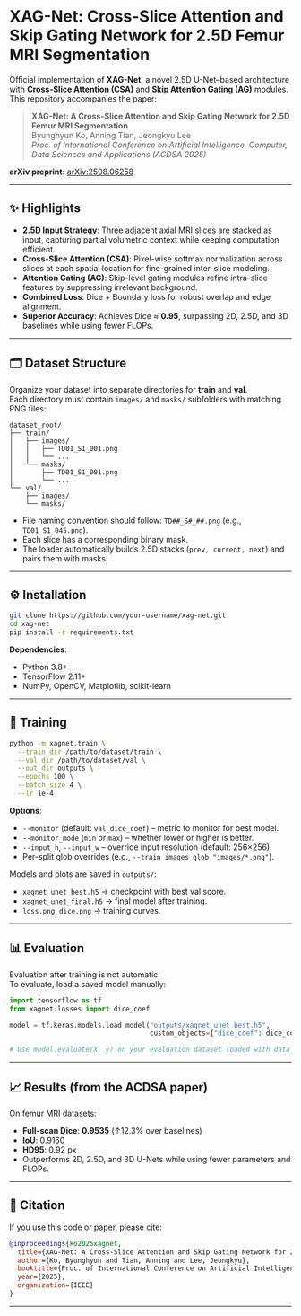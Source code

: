 # XAG-Net: Cross-Slice Attention and Skip Gating Network for 2.5D Femur MRI Segmentation

Official implementation of **XAG-Net**, a novel 2.5D U-Net–based architecture with **Cross-Slice Attention (CSA)** and **Skip Attention Gating (AG)** modules.  
This repository accompanies the paper:

> **XAG-Net: A Cross-Slice Attention and Skip Gating Network for 2.5D Femur MRI Segmentation**  
> Byunghyun Ko, Anning Tian, Jeongkyu Lee  
> *Proc. of International Conference on Artificial Intelligence, Computer, Data Sciences and Applications (ACDSA 2025)*  

**arXiv preprint:** [arXiv:2508.06258](https://arxiv.org/abs/2508.06258)

---

## ✨ Highlights
- **2.5D Input Strategy**: Three adjacent axial MRI slices are stacked as input, capturing partial volumetric context while keeping computation efficient.
- **Cross-Slice Attention (CSA)**: Pixel-wise softmax normalization across slices at each spatial location for fine-grained inter-slice modeling.
- **Attention Gating (AG)**: Skip-level gating modules refine intra-slice features by suppressing irrelevant background.
- **Combined Loss**: Dice + Boundary loss for robust overlap and edge alignment.
- **Superior Accuracy**: Achieves Dice ≈ **0.95**, surpassing 2D, 2.5D, and 3D baselines while using fewer FLOPs.

---

## 🗂️ Dataset Structure

Organize your dataset into separate directories for **train** and **val**.  
Each directory must contain `images/` and `masks/` subfolders with matching PNG files:

```
dataset_root/
├── train/
│   ├── images/
│   │   ├── TD01_S1_001.png
│   │   └── ...
│   └── masks/
│       ├── TD01_S1_001.png
│       └── ...
└── val/
    ├── images/
    └── masks/
```

- File naming convention should follow: `TD##_S#_##.png` (e.g., `TD01_S1_045.png`).  
- Each slice has a corresponding binary mask.  
- The loader automatically builds 2.5D stacks (`prev, current, next`) and pairs them with masks.

---

## ⚙️ Installation

```bash
git clone https://github.com/your-username/xag-net.git
cd xag-net
pip install -r requirements.txt
```

**Dependencies**:
- Python 3.8+
- TensorFlow 2.11+
- NumPy, OpenCV, Matplotlib, scikit-learn

---

## 🚀 Training

```bash
python -m xagnet.train \
  --train_dir /path/to/dataset/train \
  --val_dir /path/to/dataset/val \
  --out_dir outputs \
  --epochs 100 \
  --batch_size 4 \
  --lr 1e-4
```

**Options**:
- `--monitor` (default: `val_dice_coef`) – metric to monitor for best model.
- `--monitor_mode` (`min` or `max`) – whether lower or higher is better.
- `--input_h`, `--input_w` – override input resolution (default: 256×256).
- Per-split glob overrides (e.g., `--train_images_glob "images/*.png"`).

Models and plots are saved in `outputs/`:
- `xagnet_unet_best.h5` → checkpoint with best val score.  
- `xagnet_unet_final.h5` → final model after training.  
- `loss.png`, `dice.png` → training curves.

---

## 📊 Evaluation

Evaluation after training is not automatic.  
To evaluate, load a saved model manually:

```python
import tensorflow as tf
from xagnet.losses import dice_coef

model = tf.keras.models.load_model("outputs/xagnet_unet_best.h5",
                                   custom_objects={"dice_coef": dice_coef})

# Use model.evaluate(X, y) on your evaluation dataset loaded with data_utils.load_dataset_from_dir
```

---

## 📈 Results (from the ACDSA paper)

On femur MRI datasets:

- **Full-scan Dice**: **0.9535** (↑12.3% over baselines)  
- **IoU**: 0.9160  
- **HD95**: 0.92 px  
- Outperforms 2D, 2.5D, and 3D U-Nets while using fewer parameters and FLOPs.

---

## 📄 Citation

If you use this code or paper, please cite:

```bibtex
@inproceedings{ko2025xagnet,
  title={XAG-Net: A Cross-Slice Attention and Skip Gating Network for 2.5D Femur MRI Segmentation},
  author={Ko, Byunghyun and Tian, Anning and Lee, Jeongkyu},
  booktitle={Proc. of International Conference on Artificial Intelligence, Computer, Data Sciences and Applications (ACDSA)},
  year={2025},
  organization={IEEE}
}
```

---
